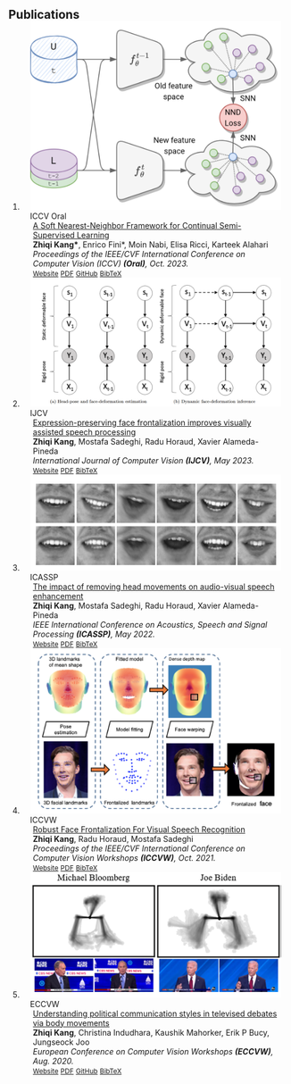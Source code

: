 <h2 id="publications" style="margin: 2px 0px -15px;">Publications</h2>

<div class="publications">
<ol class="bibliography">

<!-- 
<li>
<div class="pub-row">

  <div class="col-sm-3 abbr" style="position: relative;padding-right: 15px;padding-left: 15px;">
    <img src="assets/img/principalmanifold.png" class="teaser img-fluid z-depth-1">
    <abbr class="badge">arXiv</abbr>
  </div>

  <div class="col-sm-9" style="position: relative;padding-right: 15px;padding-left: 20px;">
    <div class="title"><a href="https://arxiv.org/abs/2306.06534">Principal and Self-Consistent Positive Semi-Defnite Manifolds</a></div>
    <div class="author"><strong>Hanchao Zhang, Thaddeus Tarpey</strong></div>
    <div class="periodical"><em>arXiv <strong>(arXiv)</strong>, Aug. 2023.</em></div>
    <div class="links">
    <a href="assets/files/single.html" class="btn btn-sm z-depth-0" role="button" target="_blank" style="font-size:12px;">Website</a>
      <a href="https://arxiv.org/pdf/2306.06534.pdf" class="btn btn-sm z-depth-0" role="button" target="_blank" style="font-size:12px;">PDF</a>
      <a href="https://github.com/Hanchao-Zhang/Self-Consistency-Clustering" class="btn btn-sm z-depth-0" role="button" target="_blank" style="font-size:12px;">GitHub</a>
      <a href="https://pypi.org/project/KTensors/" class="btn btn-sm z-depth-0" role="button" target="_blank" style="font-size:12px;">Package</a>
      <a href="assets/files/KTensors.bib" class="btn btn-sm z-depth-0" role="button" target="_blank" style="font-size:12px;">BibTeX</a>
      <strong><i style="color:#7b5aa6">arXiv.org</i></strong>
    </div>
  </div>
</div>
</li> -->


<li>
<div class="pub-row">

  <div class="col-sm-3 abbr" style="position: relative;padding-right: 15px;padding-left: 15px;">
    <img src="assets/img/NND.png" class="teaser img-fluid z-depth-1">
    <abbr class="badge">ICCV Oral</abbr>
  </div>

  <div class="col-sm-9" style="position: relative;padding-right: 15px;padding-left: 20px;">
    <div class="title"><a href="https://openaccess.thecvf.com/content/ICCV2023/html/Kang_A_Soft_Nearest-Neighbor_Framework_for_Continual_Semi-Supervised_Learning_ICCV_2023_paper.html">A Soft Nearest-Neighbor Framework for Continual Semi-Supervised Learning
</a></div>
    <div class="author"><strong>Zhiqi Kang*</strong>, Enrico Fini*, Moin Nabi, Elisa Ricci, Karteek Alahari</div>
    <div class="periodical"><em>Proceedings of the IEEE/CVF International Conference on Computer Vision (ICCV) <strong>(Oral)</strong>, Oct. 2023.</em></div>
    <div class="links">
    <a href="https://openaccess.thecvf.com/content/ICCV2023/html/Kang_A_Soft_Nearest-Neighbor_Framework_for_Continual_Semi-Supervised_Learning_ICCV_2023_paper.html" class="btn btn-sm z-depth-0" role="button" target="_blank" style="font-size:12px;">Website</a>
      <a href="https://openaccess.thecvf.com/content/ICCV2023/papers/Kang_A_Soft_Nearest-Neighbor_Framework_for_Continual_Semi-Supervised_Learning_ICCV_2023_paper.pdf" class="btn btn-sm z-depth-0" role="button" target="_blank" style="font-size:12px;">PDF</a>
      <a href="https://github.com/kangzhiq/NNCSL" class="btn btn-sm z-depth-0" role="button" target="_blank" style="font-size:12px;">GitHub</a>
      <!-- <a href="https://pypi.org/project/KTensors/" class="btn btn-sm z-depth-0" role="button" target="_blank" style="font-size:12px;">Package</a> -->
      <a href="assets/files/Kang_2023_ICCV.bib" class="btn btn-sm z-depth-0" role="button" target="_blank" style="font-size:12px;">BibTeX</a>
      <!-- <strong><i style="color:#7b5aa6">arXiv.org</i></strong> -->
    </div>
  </div>
</div>
</li>
  

<li>
<div class="pub-row">

  <div class="col-sm-3 abbr" style="position: relative;padding-right: 15px;padding-left: 15px;">
    <img src="assets/img/IJCV.png" class="teaser img-fluid z-depth-1">
    <abbr class="badge">IJCV</abbr>
  </div>

  <div class="col-sm-9" style="position: relative;padding-right: 15px;padding-left: 20px;">
    <div class="title"><a href="https://link.springer.com/article/10.1007/s11263-022-01742-1">Expression-preserving face frontalization improves visually assisted speech processing
</a></div>
    <div class="author"><strong>Zhiqi Kang</strong>, Mostafa Sadeghi, Radu Horaud, Xavier Alameda-Pineda</div>
    <div class="periodical"><em>International Journal of Computer Vision <strong>(IJCV)</strong>, May 2023.</em></div>
    <div class="links">
    <a href="https://link.springer.com/article/10.1007/s11263-022-01742-1" class="btn btn-sm z-depth-0" role="button" target="_blank" style="font-size:12px;">Website</a>
      <a href="https://arxiv.org/pdf/2204.02810" class="btn btn-sm z-depth-0" role="button" target="_blank" style="font-size:12px;">PDF</a>
      <!-- <a href="https://github.com/kangzhiq/NNCSL" class="btn btn-sm z-depth-0" role="button" target="_blank" style="font-size:12px;">ArXiv</a> -->
      <!-- <a href="https://pypi.org/project/KTensors/" class="btn btn-sm z-depth-0" role="button" target="_blank" style="font-size:12px;">Package</a> -->
      <a href="assets/files/kang2023expression.bib" class="btn btn-sm z-depth-0" role="button" target="_blank" style="font-size:12px;">BibTeX</a>
      <!-- <strong><i style="color:#7b5aa6">arXiv.org</i></strong> -->
    </div>
  </div>
</div>
</li>

<li>
<div class="pub-row">

  <div class="col-sm-3 abbr" style="position: relative;padding-right: 15px;padding-left: 15px;">
    <img src="assets/img/ICASSP.png" class="teaser img-fluid z-depth-1">
    <abbr class="badge">ICASSP</abbr>
  </div>

  <div class="col-sm-9" style="position: relative;padding-right: 15px;padding-left: 20px;">
    <div class="title"><a href="https://ieeexplore.ieee.org/abstract/document/9746401">The impact of removing head movements on audio-visual speech enhancement
</a></div>
    <div class="author"><strong>Zhiqi Kang</strong>, Mostafa Sadeghi, Radu Horaud, Xavier Alameda-Pineda</div>
    <div class="periodical"><em>IEEE International Conference on Acoustics, Speech and Signal Processing <strong>(ICASSP)</strong>, May 2022.</em></div>
    <div class="links">
    <a href="https://ieeexplore.ieee.org/abstract/document/9746401" class="btn btn-sm z-depth-0" role="button" target="_blank" style="font-size:12px;">Website</a>
      <a href="https://ieeexplore.ieee.org/iel7/9745891/9746004/09746401.pdf" class="btn btn-sm z-depth-0" role="button" target="_blank" style="font-size:12px;">PDF</a>
      <!-- <a href="https://github.com/kangzhiq/NNCSL" class="btn btn-sm z-depth-0" role="button" target="_blank" style="font-size:12px;">ArXiv</a> -->
      <!-- <a href="https://pypi.org/project/KTensors/" class="btn btn-sm z-depth-0" role="button" target="_blank" style="font-size:12px;">Package</a> -->
      <a href="assets/files/kang2022impact.bib" class="btn btn-sm z-depth-0" role="button" target="_blank" style="font-size:12px;">BibTeX</a>
      <!-- <strong><i style="color:#7b5aa6">arXiv.org</i></strong> -->
    </div>
  </div>
</div>
</li>

<li>
<div class="pub-row">

  <div class="col-sm-3 abbr" style="position: relative;padding-right: 15px;padding-left: 15px;">
    <img src="assets/img/ICCVW.png" class="teaser img-fluid z-depth-1">
    <abbr class="badge">ICCVW</abbr>
  </div>

  <div class="col-sm-9" style="position: relative;padding-right: 15px;padding-left: 20px;">
    <div class="title"><a href="https://openaccess.thecvf.com/content/ICCV2021W/TradiCV/html/Kang_Robust_Face_Frontalization_for_Visual_Speech_Recognition_ICCVW_2021_paper.html">Robust Face Frontalization For Visual Speech Recognition
</a></div>
    <div class="author"><strong>Zhiqi Kang</strong>, Radu Horaud, Mostafa Sadeghi</div>
    <div class="periodical"><em>Proceedings of the IEEE/CVF International Conference on Computer Vision Workshops <strong>(ICCVW)</strong>, Oct. 2021.</em></div>
    <div class="links">
    <a href="https://openaccess.thecvf.com/content/ICCV2021W/TradiCV/html/Kang_Robust_Face_Frontalization_for_Visual_Speech_Recognition_ICCVW_2021_paper.html" class="btn btn-sm z-depth-0" role="button" target="_blank" style="font-size:12px;">Website</a>
      <a href="https://openaccess.thecvf.com/content/ICCV2021W/TradiCV/papers/Kang_Robust_Face_Frontalization_for_Visual_Speech_Recognition_ICCVW_2021_paper.pdf" class="btn btn-sm z-depth-0" role="button" target="_blank" style="font-size:12px;">PDF</a>
      <!-- <a href="https://github.com/kangzhiq/NNCSL" class="btn btn-sm z-depth-0" role="button" target="_blank" style="font-size:12px;">ArXiv</a> -->
      <!-- <a href="https://pypi.org/project/KTensors/" class="btn btn-sm z-depth-0" role="button" target="_blank" style="font-size:12px;">Package</a> -->
      <a href="assets/files/Kang_2021_ICCV.bib" class="btn btn-sm z-depth-0" role="button" target="_blank" style="font-size:12px;">BibTeX</a>
      <!-- <strong><i style="color:#7b5aa6">arXiv.org</i></strong> -->
    </div>
  </div>
</div>
</li>

<li>
<div class="pub-row">

  <div class="col-sm-3 abbr" style="position: relative;padding-right: 15px;padding-left: 15px;">
    <img src="assets/img/ECCVW.png" class="teaser img-fluid z-depth-1">
    <abbr class="badge">ECCVW</abbr>
  </div>

  <div class="col-sm-9" style="position: relative;padding-right: 15px;padding-left: 20px;">
    <div class="title"><a href="https://link.springer.com/chapter/10.1007/978-3-030-66415-2_55">Understanding political communication styles in televised debates via body movements
</a></div>
    <div class="author"><strong>Zhiqi Kang</strong>, Christina Indudhara, Kaushik Mahorker, Erik P Bucy, Jungseock Joo</div>
    <div class="periodical"><em>European Conference on Computer Vision Workshops <strong>(ECCVW)</strong>, Aug. 2020.</em></div>
    <div class="links">
    <a href="https://link.springer.com/chapter/10.1007/978-3-030-66415-2_55" class="btn btn-sm z-depth-0" role="button" target="_blank" style="font-size:12px;">Website</a>
      <a href="https://drive.google.com/file/d/1iAwQzgu6Ge76fu7vlmP7sbFC9XjlSeqr/view" class="btn btn-sm z-depth-0" role="button" target="_blank" style="font-size:12px;">PDF</a>
      <a href="https://github.com/kangzhiq/GSoC_Debate" class="btn btn-sm z-depth-0" role="button" target="_blank" style="font-size:12px;">GitHub</a>
      <!-- <a href="https://github.com/kangzhiq/NNCSL" class="btn btn-sm z-depth-0" role="button" target="_blank" style="font-size:12px;">ArXiv</a> -->
      <!-- <a href="https://pypi.org/project/KTensors/" class="btn btn-sm z-depth-0" role="button" target="_blank" style="font-size:12px;">Package</a> -->
      <a href="assets/files/kang2020understanding.bib" class="btn btn-sm z-depth-0" role="button" target="_blank" style="font-size:12px;">BibTeX</a>
      <!-- <strong><i style="color:#7b5aa6">arXiv.org</i></strong> -->
    </div>
  </div>
</div>
</li>

</ol>
</div>
